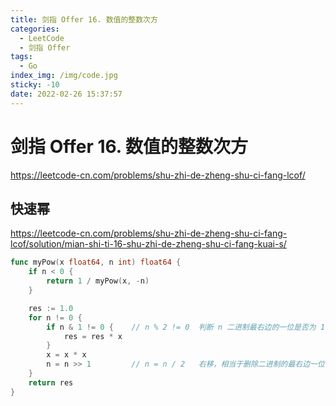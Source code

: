 ```yaml
---
title: 剑指 Offer 16. 数值的整数次方
categories:
  - LeetCode
  - 剑指 Offer
tags:
  - Go
index_img: /img/code.jpg
sticky: -10
date: 2022-02-26 15:37:57
---
```

# 剑指 Offer 16. 数值的整数次方

https://leetcode-cn.com/problems/shu-zhi-de-zheng-shu-ci-fang-lcof/

## 快速幂

https://leetcode-cn.com/problems/shu-zhi-de-zheng-shu-ci-fang-lcof/solution/mian-shi-ti-16-shu-zhi-de-zheng-shu-ci-fang-kuai-s/

```go
func myPow(x float64, n int) float64 {
    if n < 0 {
        return 1 / myPow(x, -n)
    }

    res := 1.0
    for n != 0 {
        if n & 1 != 0 {    // n % 2 != 0  判断 n 二进制最右边的一位是否为 1，如果为 0 就相当于 res * (x^0) = res
            res = res * x
        }
        x = x * x
        n = n >> 1         // n = n / 2   右移，相当于删除二进制的最右边一位
    }
    return res
}
```
